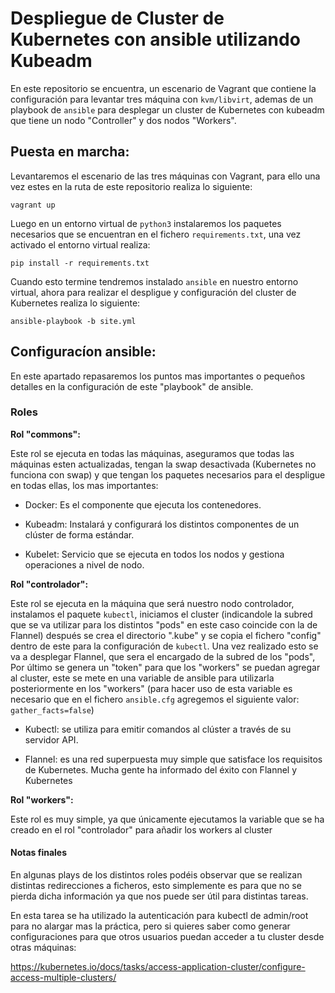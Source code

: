 # Despliegue de Cluster de Kubernetes con ansible utilizando Kubeadm

En este repositorio se encuentra, un escenario de Vagrant que contiene la configuración para levantar tres máquina con `kvm/libvirt`, ademas de un playbook de `ansible` para desplegar un cluster de Kubernetes con kubeadm que tiene un nodo "Controller" y dos nodos "Workers".

## Puesta en marcha:

Levantaremos el escenario de las tres máquinas con Vagrant, para ello una vez estes en la ruta de este repositorio realiza lo siguiente:

`vagrant up`

Luego en un entorno virtual de `python3` instalaremos los paquetes necesarios que se encuentran en el fichero `requirements.txt`, una vez activado el entorno virtual realiza:

`pip install -r requirements.txt`

Cuando esto termine tendremos instalado `ansible` en nuestro entorno virtual, ahora para realizar el despligue y configuración del cluster de Kubernetes realiza lo siguiente:

`ansible-playbook -b site.yml` 

## Configuracíon ansible:

En este apartado repasaremos los puntos mas importantes o pequeños detalles en la configuración de este "playbook" de ansible.

### Roles

**Rol "commons":**

Este rol se ejecuta en todas las máquinas, aseguramos que todas las máquinas esten actualizadas, tengan la swap desactivada (Kubernetes no funciona con swap) y que tengan los paquetes necesarios para el despligue en todas ellas, los mas importantes:

* Docker: Es el componente que ejecuta los contenedores.

* Kubeadm: Instalará y configurará los distintos componentes de un clúster de forma estándar.

* Kubelet: Servicio que se ejecuta en todos los nodos y gestiona operaciones a nivel de nodo.

**Rol "controlador":**

Este rol se ejecuta en la máquina que será nuestro nodo controlador, instalamos el paquete `kubectl`, iniciamos el cluster (indicandole la subred que se va utilizar para los distintos "pods" en este caso coincide con la de Flannel) después se crea el directorio ".kube" y se copia el fichero "config" dentro de este para la configuración de `kubectl`. 
Una vez realizado esto se va a desplegar Flannel, que sera el encargado de la subred de los "pods", Por último se genera un "token" para que los "workers" se puedan agregar al cluster, este se mete en una variable de ansible para utilizarla posteriormente en los "workers" (para hacer uso de esta variable es necesario que en el fichero `ansible.cfg` agregemos el siguiente valor: `gather_facts=false`)

* Kubectl: se utiliza para emitir comandos al clúster a través de su servidor API.

* Flannel: es una red superpuesta muy simple que satisface los requisitos de Kubernetes. Mucha gente ha informado del éxito con Flannel y Kubernetes

**Rol "workers":**

Este rol es muy simple, ya que únicamente ejecutamos la variable que se ha creado en el rol "controlador" para añadir los workers al cluster

#### Notas finales

En algunas plays de los distintos roles podéis observar que se realizan distintas redirecciones a ficheros, esto simplemente es para que no se pierda dicha información ya que nos puede ser útil para distintas tareas.

En esta tarea se ha utilizado la autenticación para kubectl de admin/root para no alargar mas la práctica, pero si quieres saber como generar configuraciones para que otros usuarios puedan acceder a tu cluster desde otras máquinas:

https://kubernetes.io/docs/tasks/access-application-cluster/configure-access-multiple-clusters/